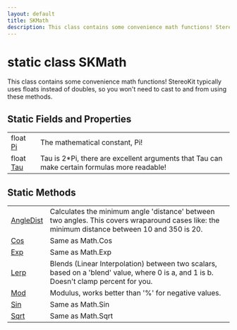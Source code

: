 ```yaml
---
layout: default
title: SKMath
description: This class contains some convenience math functions! StereoKit typically uses floats instead of doubles, so you won't need to cast to and from using these methods.
---
```

# static class SKMath

This class contains some convenience math functions!
StereoKit typically uses floats instead of doubles, so you won't need
to cast to and from using these methods.

## Static Fields and Properties

|  |  |
|--|--|
|float [Pi]({{site.url}}/Pages/StereoKit/SKMath/Pi.html)|The mathematical constant, Pi!|
|float [Tau]({{site.url}}/Pages/StereoKit/SKMath/Tau.html)|Tau is 2*Pi, there are excellent arguments that Tau can make certain formulas more readable!|

## Static Methods

|  |  |
|--|--|
|[AngleDist]({{site.url}}/Pages/StereoKit/SKMath/AngleDist.html)|Calculates the minimum angle 'distance' between two angles. This covers wraparound cases like: the minimum distance between 10 and 350 is 20.|
|[Cos]({{site.url}}/Pages/StereoKit/SKMath/Cos.html)|Same as Math.Cos|
|[Exp]({{site.url}}/Pages/StereoKit/SKMath/Exp.html)|Same as Math.Exp|
|[Lerp]({{site.url}}/Pages/StereoKit/SKMath/Lerp.html)|Blends (Linear Interpolation) between two scalars, based on a 'blend' value, where 0 is a, and 1 is b. Doesn't clamp percent for you.|
|[Mod]({{site.url}}/Pages/StereoKit/SKMath/Mod.html)|Modulus, works better than '%' for negative values.|
|[Sin]({{site.url}}/Pages/StereoKit/SKMath/Sin.html)|Same as Math.Sin|
|[Sqrt]({{site.url}}/Pages/StereoKit/SKMath/Sqrt.html)|Same as Math.Sqrt|
